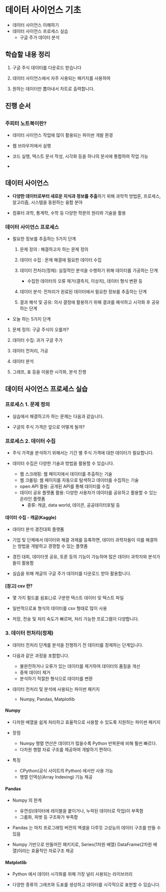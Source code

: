 # 데이터 사이언스 기초

  - 데이터 사이언스 이해하기
  - 데이터 사이언스 프로세스 실습
     - 구글 주가 데이터 분석

## 학습할 내용 정리

1. 구글 주식 데이터를 다운로드 받습니다

2. 데이터 사이언스에서 자주 사용되는 패키지를 사용하여

3. 원하는 데이터만 뽑아내서 차트로 출력합니다.

## 진행 순서



## 


### 주피터 노트북이란?

- 데이터 사이언스 작업에 많이 활용되는 파이썬 개발 환경

- 웹 브라우저에서 실행

- 코드 실행, 텍스트 문서 작성, 시각화 등을 하나의 문서에 통합하여 작업 가능

- 

## 데이터 사이언스

- **다양한 데이터로부터 새로운 지식과 정보를 추출**하기 위해 과학적 방법론, 프로세스, 알고리즘, 시스템을 동원하는 융합 분야

- 컴퓨터 과학, 통계학, 수학 등 다양한 학문의 원리와 기술을 활용


### 데이터 사이언스 프로세스

- 필요한 정보를 추출하는 5가지 단계

   1. 문제 정의 : 해결하고자 하는 문제 정의

   2. 데이터 수집 : 문제 해결에 필요한 데이터 수집

   3. 데이터 전처리(정제): 실질적인 분석을 수행하기 위해 데이터를 가공하는 단계
      - 수집한 데이터의 오류 제거(결측치, 이상치), 데이터 형식 변환 등

   4. 데이터 분석: 전처리가 왼료된 데이터에서 필요한 정보를 추출하는 단계

   5. 결과 해석 및 공유: 의사 결정에 활용하기 위해 결과를 해석하고 시각화 후 공유하는 단계


- 오늘 하는 5가지 단계

1. 문제 정의: 구글 주식이 오를까?

2. 데이터 수집: 과거 구글 주가

3. 데이터 전처리, 가공

4. 데이터 분석

5. 그래프, 표 등을 이용한 시각화, 분석 진행

## 데이터 사이언스 프로세스 실습

### 프로세스 1. 문제 정의

- 실습에서 해결하고자 하는 문제는 다음과 같습니다. 

- 구글의 주식 가격은 앞으로 어떻게 될까?

### 프로세스 2. 데이터 수집

- 주식 가격을 분석하기 위해서는 기간 별 주식 가격에 대한 데이터가 필요합니다. 

- 데이터 수집은 다양한 기술과 방법을 활용할 수 있습니다.

   - 웹 스크래핑: 웹 페이지에서 데이터를 추출하는 기술
   - 웹 크롤링: 웹 페이지를 자동으로 탐색하고 데이터를 수집하는 기술
   - open API 활용: 공개된 API를 통해 데이터를 수집
   - 데이터 공유 플랫폼 활용: 다양한 사용자가 데이터를 공유하고 활용할 수 있는 온라인 플랫폼
      - 종류: 캐글, data world, 데이콘, 공공데이터포털 등

#### 데이터 수집 - 캐글(Kaggle)

- 데이터 분석 경진대회 플랫폼

- 기업 및 단체에서 데이터와 해결 과제를 등록하면, 데이터 과학자들이 이를 해결하는 방법을 개발하고 경쟁할 수 있는 플랫폼

- 경진 대회, 데이터셋 공유, 토론 등의 기능이 가능하며 많은 데이터 과학자와 분석가들이 활용함

- 실습을 위해 캐글의 구글 주가 데이터를 다운로드 받아 활용합니다.

#### [참고] csv 란?

- 몇 가지 필드를 쉼표(,)로 구분한 텍스트 데이터 및 텍스트 파일

- 일반적으로표 형식의 데이터를 csv 형태로 많이 사용

- 저장, 전송 및 처리 속도가 빠르며, 처리 가능한 프로그램이 다양합니다.


### 3. 데이터 전처리(정제)

- 데이터 전처리 단계를 분석을 진행하기 전 데이터를 정제하는 단계입니다. 

- 다음과 같은 과정을 포함합니다.
   - 불완전하거나 오류가 있는 데이터를 제거하여 데이터의 품질을 개선
   - 중복 데이터 제거
   - 분석하기 적절한 형식으로 데이터를 변환

- 데이터 전처리 및 분석에 사용되는 파이썬 패키지
   - Numpy, Pandas, Matplotlib

#### Numpy

- 다차원 배열을 쉽게 처리하고 효율적으로 사용할 수 있도록 지원하는 파이썬 패키지

- 장점
   - Numpy 행렬 연산은 데이터가 많을수록 Python 반복문에 비해 훨씬 빠르다.
   - 다차원 행렬 자료 구조를 제공하여 개발하기 편하다.

- 특징
   - CPython(공식 사이트의 Python) 에서만 사용 가능
   - 행렬 인덱싱(Array Indexing) 기능 제공

#### Pandas

- Numpy 의 한계
   - 유연성(데이터에 레이블을 붙이거나, 누락된 데이터로 작업)이 부족함
   - 그룹화, 피벗 등 구조화가 부족함

- Pandas 는 마치 프로그래밍 버전의 엑셀을 다루듯 고성능의 데이터 구조를 만들 수 있음

- Numpy 기반으로 만들어진 패키지로, Series(1차원 배열) DataFrame(2차원 배열)이라는 효율적인 자료구조 제공

#### Matplotlib

- Python 에서 데이터 시각화를 위해 가장 널리 사용되는 라이브러리

- 다양한 종류의 그래프와 도표를 생성하고 데이터를 시각적으로 표현할 수 있습니다.


